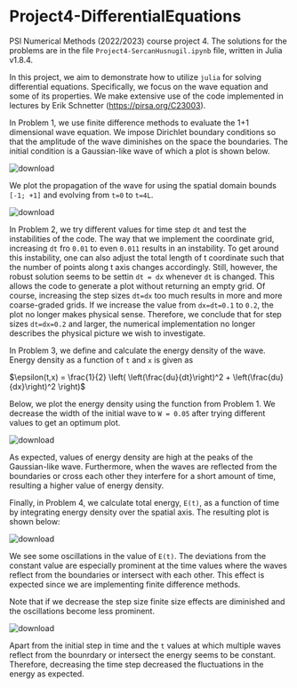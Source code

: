 # Project4-DifferentialEquations
PSI Numerical Methods (2022/2023) course project 4. The solutions for the problems are in the file `Project4-SercanHusnugil.ipynb` file, written in Julia v1.8.4.

In this project, we aim to demonstrate how to utilize `julia` for solving differential equations. Specifically, we focus on the wave equation and some of its properties. We make extensive use of the code implemented in lectures by Erik Schnetter (https://pirsa.org/C23003).

In Problem 1, we use finite difference methods to evaluate the 1+1 dimensional wave equation. We impose Dirichlet boundary conditions so that the amplitude of the wave diminishes on the space the boundaries. The initial condition is a Gaussian-like wave of which a plot is shown below.  

![download](https://user-images.githubusercontent.com/122399037/221422372-cc7dd072-ffcd-420b-a62a-1a7ac0e630bc.png)

We plot the propagation of the wave for using the spatial domain bounds `[-1; +1]` and evolving from `t=0` to `t=4L`.

![download](https://user-images.githubusercontent.com/122399037/221422683-7c60d2d9-0a65-41de-a5f5-1a8e096dfe51.png)

In Problem 2, we try different values for time step `dt` and test the instabilities of the code. The way that we implement the coordinate grid, increasing ``dt`` fro ``0.01`` to even ``0.011`` results in an instability. To get around this instability, one can also adjust the total length of t coordinate such that the number of points along t axis changes accordingly. Still, however, the robust solution seems to be settin ``dt = dx`` whenever ``dt`` is changed. This allows the code to generate a plot without returning an empty grid. Of course, increasing the step sizes ``dt=dx`` too much results in more and more coarse-graded grids. If we increase the value from ``dx=dt=0.1`` to ``0.2``, the plot no longer makes physical sense. Therefore, we conclude that for step sizes ``dt=dx=0.2`` and larger, the numerical implementation no longer describes the physical picture we wish to investigate.

In Problem 3, we define and calculate the energy density of the wave. Energy density as a function of `t` and `x` is given as

$\epsilon(t,x) = \frac{1}{2} \left(  \left(\frac{du}{dt}\right)^2 + \left(\frac{du}{dx}\right)^2 \right)$

Below, we plot the energy density using the function from Problem 1. We decrease the width of the initial wave to `W = 0.05` after trying different values to get an optimum plot.

![download](https://user-images.githubusercontent.com/122399037/221425029-aeb5bc97-c9a3-4381-8d54-7c7d06b177cc.png)

As expected, values of energy density are high at the peaks of the Gaussian-like wave. Furthermore, when the waves are reflected from the boundaries or cross each other they interfere for a short amount of time, resulting a higher value of energy density.

Finally, in Problem 4, we calculate total energy, `E(t)`, as a function of time by integrating energy density over the spatial axis. The resulting plot is shown below:

![download](https://user-images.githubusercontent.com/122399037/221447894-d2e0a91f-6989-4a01-9f8a-1aeb70f7cf39.png)

We see some oscillations in the value of `E(t)`. The deviations from the constant value are especially prominent at the time values where the waves reflect from the boundaries or intersect with each other. This effect is expected since we are implementing finite difference methods.

Note that if we decrease the step size finite size effects are diminished and the oscillations become less prominent.

![download](https://user-images.githubusercontent.com/122399037/221448052-ea77cb00-bc91-4314-892b-5a7e35a31ca6.png)

Apart from the initial step in time and the `t` values at which multiple waves reflect from the bounrdary or intersect the energy seems to be constant. Therefore, decreasing the time step decreased the fluctuations in the energy as expected.
